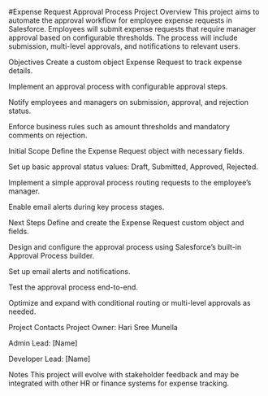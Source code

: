 #Expense Request Approval Process
Project Overview
This project aims to automate the approval workflow for employee expense requests in Salesforce. Employees will submit expense requests that require manager approval based on configurable thresholds. The process will include submission, multi-level approvals, and notifications to relevant users.

Objectives
Create a custom object Expense Request to track expense details.

Implement an approval process with configurable approval steps.

Notify employees and managers on submission, approval, and rejection status.

Enforce business rules such as amount thresholds and mandatory comments on rejection.

Initial Scope
Define the Expense Request object with necessary fields.

Set up basic approval status values: Draft, Submitted, Approved, Rejected.

Implement a simple approval process routing requests to the employee’s manager.

Enable email alerts during key process stages.

Next Steps
Define and create the Expense Request custom object and fields.

Design and configure the approval process using Salesforce’s built-in Approval Process builder.

Set up email alerts and notifications.

Test the approval process end-to-end.

Optimize and expand with conditional routing or multi-level approvals as needed.

Project Contacts
Project Owner: Hari Sree Munella

Admin Lead: [Name]

Developer Lead: [Name]

Notes
This project will evolve with stakeholder feedback and may be integrated with other HR or finance systems for expense tracking.
